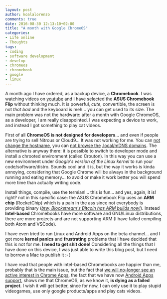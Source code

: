 ```yaml
---
layout: post
author: koalalorenzo
comments: true
date: 2016-08-30 12:13:10+02:00
title: "A month with Google ChromeOS"
categories:
- Life online
- Thoughts
tags:
- coding
- software development
- develop
- chromeos
- chromebook
- google
- linux
---
```

A month ago I have ordered, as a backup device, a **Chromebook**. I was watching videos on [youtube](https://www.youtube.com/watch?v=vxqQXH2ecpI) and I have selected the **ASUS Chromebook Flip** without thinking much. It is powerful, _cute_, convertible, the screen is not _that bad_ and the keyboard is meh... you can get used to its size. The main problem was not the hardware: after a month with Google ChromeOS, as a developer, I am really disappointed. I was expecting a device to work, and instead I got something to play cat videos.

First of all **ChromeOS is not designed for developers**... and even if people are trying to sell Nitrous or Cloud9... It was not working for me. You can [not change the hostname](https://bugs.chromium.org/p/chromium/issues/detail?id=126802), you can [not browse the](https://bugs.chromium.org/p/chromium/issues/detail?id=611631) [.local/mDNS domains](https://bugs.chromium.org/p/chromium/issues/detail?id=405925). The alternative is anyway there: it is possible to switch to developer mode and install a chrooted environment (called Crouton). In this way you can use a new environment under _Google's version of the Linux kernel_ to run your code/software/distro. Sounds cool and it is, but the way it works is kinda annoying, considering that Google Chrome will be always in the background running and eating memory... to avoid or make it work better you will spend more time than actually writing code.

Install things, compile, use the termianl... this is fun... and yes, again, it is! right? not in this specific case: the ASUS Chromebook Flip uses an **ARM chip** (RocketChip) which is a pain in the ass since not everybody is providing binary ([_btw, Blockstream's Bitcoin has ARM builds now!_](https://bitcoin.org/en/release/v0.13.0#linux-arm-builds)). Instead **Intel-based** Chromebooks have more software and GNU/Linux distributions, there are more projects and are not supporting ARM (I have failed compiling both Atom and VSCode).

I have even tried to run Linux and Android Apps on the beta channel... and I got more **kernel panics** and **frustrating** problems that I have decided that this is not for me. **I need to get shit done**! Considering all the things that I have done on this device, I was just able to write this blog post, but I need to borrow a Mac to publish it :-(

I have read that people with intel-based Chromebooks are happier than me, probably that is the main issue, but the fact that [we will no-longer see an active interest in Chrome Apps](http://blog.chromium.org/2016/08/from-chrome-apps-to-web.html), the fact that we have now [Android Apps support](http://www.chromium.org/chromium-os/android-apps), shows me that ChromeOS, as we know it, **is dying as a failed project**. I wish it will get better, since for now, I can only use it to play stupid videogames, use only google products/apps and play cats videos.

